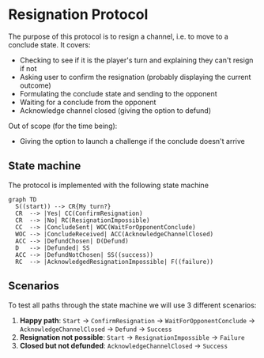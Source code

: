 # Resignation Protocol

The purpose of this protocol is to resign a channel, i.e. to move to a conclude state.
It covers:

- Checking to see if it is the player's turn and explaining they can't resign if not
- Asking user to confirm the resignation (probably displaying the current outcome)
- Formulating the conclude state and sending to the opponent
- Waiting for a conclude from the opponent
- Acknowledge channel closed (giving the option to defund)

Out of scope (for the time being):

- Giving the option to launch a challenge if the conclude doesn't arrive

## State machine

The protocol is implemented with the following state machine

```mermaid
graph TD
  S((start)) --> CR{My turn?}
  CR  --> |Yes| CC(ConfirmResignation)
  CR  --> |No| RC(ResignationImpossible)
  CC  --> |ConcludeSent| WOC(WaitForOpponentConclude)
  WOC --> |ConcludeReceived| ACC(AcknowledgeChannelClosed)
  ACC --> |DefundChosen| D(Defund)
  D   --> |Defunded| SS
  ACC --> |DefundNotChosen| SS((success))
  RC  --> |AcknowledgedResignationImpossible| F((failure))
```

## Scenarios

To test all paths through the state machine we will use 3 different scenarios:

1. **Happy path**: `Start` -> `ConfirmResignation` -> `WaitForOpponentConclude` -> `AcknowledgeChannelClosed` -> `Defund` -> `Success`
2. **Resignation not possible**: `Start` -> `ResignationImpossible` -> `Failure`
3. **Closed but not defunded**: `AcknowledgeChannelClosed` -> `Success`


